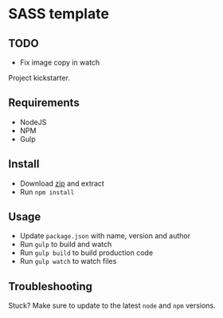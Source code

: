 SASS template
=============

## TODO
* Fix image copy in watch

Project kickstarter.

## Requirements

* NodeJS
* NPM
* Gulp

## Install

* Download [zip](https://github.com/lekkerduidelijk/sass-template/archive/master.zip) and extract
* Run <code>npm install</code>

## Usage

* Update <code>package.json</code> with name, version and author
* Run <code>gulp</code> to build and watch
* Run <code>gulp build</code> to build production code
* Run <code>gulp watch</code> to watch files

## Troubleshooting

Stuck? Make sure to update to the latest <code>node</code> and <code>npm</code> versions.
